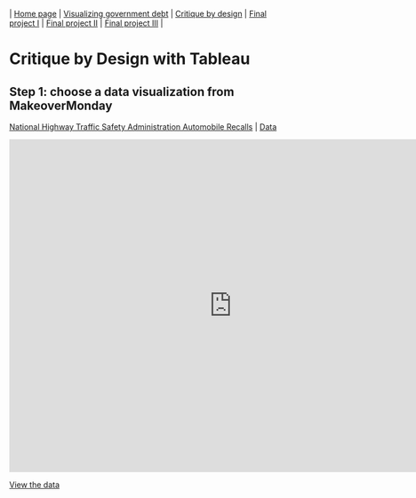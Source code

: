 | [Home page](https://xujinyun.github.io/MyDataStory/) | [Visualizing government debt](visualizing-government-debt) | [Critique by design](critique-by-design) | [Final project I](final-project-part-one) | [Final project II](final-project-part-two) | [Final project III](final-project-part-three) |


# Critique by Design with Tableau

## Step 1: choose a data visualization from MakeoverMonday
[National Highway Traffic Safety Administration Automobile Recalls](https://datahub.transportation.gov/Automobiles/NHTSA-Recalls-by-Manufacturer/mu99-t4jn) | [Data](https://data.world/makeovermonday/2023w4)

<iframe allow="geolocation" src="https://datahub.transportation.gov/dataset/NHTSA-Recalls-by-Manufacturer/mu99-t4jn/embed?width=800&height=600" width="800" height="600" style="border:0; padding: 0; margin: 0;"></iframe>

<script type="text/javascript" charset="UTF-8" data-locale="en" data-socrata-domain="datahub.transportation.gov" src="https://datahub.transportation.gov/component/visualization/v1/socrata-visualizations-loader.js"></script>
<a class="socrata-visualization-embed" data-embed-version="1" data-height="600" data-socrata-domain="datahub.transportation.gov" data-vizcan-uid="mu99-t4jn" data-vif="{&quot;configuration&quot;:{&quot;viewSourceDataLink&quot;:true,&quot;showOtherCategory&quot;:false,&quot;showValueLabelsAsPercent&quot;:false,&quot;showValueLabels&quot;:true},&quot;series&quot;:[{&quot;unit&quot;:{&quot;other&quot;:&quot;Recalls&quot;,&quot;one&quot;:&quot;Recall&quot;},&quot;color&quot;:{&quot;secondary&quot;:&quot;#e55100&quot;,&quot;highlight&quot;:&quot;#cccccc&quot;,&quot;palette&quot;:&quot;alternate1&quot;,&quot;customPalette&quot;:{&quot;manufacturer&quot;:{&quot;General Motors, LLC&quot;:{&quot;color&quot;:&quot;#a6cee3&quot;,&quot;index&quot;:0,&quot;label&quot;:&quot;General Motors, LLC&quot;},&quot;Honda (American Honda Motor Co.)&quot;:{&quot;color&quot;:&quot;#98d277&quot;,&quot;index&quot;:4,&quot;label&quot;:&quot;Honda (American Honda Motor Co.)&quot;},&quot;Tesla, Inc.&quot;:{&quot;color&quot;:&quot;#e42022&quot;,&quot;index&quot;:9,&quot;label&quot;:&quot;Tesla, Inc.&quot;},&quot;Forest River, Inc.&quot;:{&quot;color&quot;:&quot;#d9a295&quot;,&quot;index&quot;:14,&quot;label&quot;:&quot;Forest River, Inc.&quot;},&quot;Chrysler (FCA US, LLC)&quot;:{&quot;color&quot;:&quot;#b294c7&quot;,&quot;index&quot;:15,&quot;label&quot;:&quot;Chrysler (FCA US, LLC)&quot;},&quot;Nissan North America, Inc.&quot;:{&quot;color&quot;:&quot;#7eba98&quot;,&quot;index&quot;:3,&quot;label&quot;:&quot;Nissan North America, Inc.&quot;},&quot;Daimler Trucks North America, LLC&quot;:{&quot;color&quot;:&quot;#fe982c&quot;,&quot;index&quot;:12,&quot;label&quot;:&quot;Daimler Trucks North America, LLC&quot;},&quot;Cooper Tire &amp; Rubber Co.&quot;:{&quot;color&quot;:&quot;#52af43&quot;,&quot;index&quot;:5,&quot;label&quot;:&quot;Cooper Tire &amp; Rubber Co.&quot;},&quot;Mercedes-Benz USA, LLC&quot;:{&quot;color&quot;:&quot;#ec3001&quot;,&quot;index&quot;:2,&quot;label&quot;:&quot;Mercedes-Benz USA, LLC&quot;},&quot;Hyundai Motor America&quot;:{&quot;color&quot;:&quot;#f06c45&quot;,&quot;index&quot;:10,&quot;label&quot;:&quot;Hyundai Motor America&quot;},&quot;Volkswagen Group of America, Inc.&quot;:{&quot;color&quot;:&quot;#dc9a88&quot;,&quot;index&quot;:7,&quot;label&quot;:&quot;Volkswagen Group of America, Inc.&quot;},&quot;Kia Motors America&quot;:{&quot;color&quot;:&quot;#6f9e4c&quot;,&quot;index&quot;:6,&quot;label&quot;:&quot;Kia Motors America&quot;},&quot;BMW of North America, LLC&quot;:{&quot;color&quot;:&quot;#f78620&quot;,&quot;index&quot;:13,&quot;label&quot;:&quot;BMW of North America, LLC&quot;},&quot;Ningbo shuwu Import &amp; Export Co.,ltd&quot;:{&quot;color&quot;:&quot;#fdbb69&quot;,&quot;index&quot;:11,&quot;label&quot;:&quot;Ningbo shuwu Import &amp; Export Co.,ltd&quot;},&quot;Porsche Cars North America, Inc.&quot;:{&quot;color&quot;:&quot;#7d54a6&quot;,&quot;index&quot;:16,&quot;label&quot;:&quot;Porsche Cars North America, Inc.&quot;},&quot;Ford Motor Company&quot;:{&quot;color&quot;:&quot;#f98d27&quot;,&quot;index&quot;:1,&quot;label&quot;:&quot;Ford Motor Company&quot;},&quot;Daimler Vans USA, LLC&quot;:{&quot;color&quot;:&quot;#f16666&quot;,&quot;index&quot;:8,&quot;label&quot;:&quot;Daimler Vans USA, LLC&quot;}}},&quot;primary&quot;:&quot;#3f51b5&quot;},&quot;showLegend&quot;:true,&quot;type&quot;:&quot;pieChart&quot;,&quot;dataSource&quot;:{&quot;measure&quot;:{&quot;aggregationFunction&quot;:&quot;count&quot;},&quot;limit&quot;:12,&quot;orderBy&quot;:{&quot;parameter&quot;:&quot;measure&quot;,&quot;sort&quot;:&quot;desc&quot;},&quot;filters&quot;:[{&quot;function&quot;:&quot;noop&quot;,&quot;orderBy&quot;:{&quot;parameter&quot;:&quot;alphabetical&quot;,&quot;sort&quot;:&quot;asc&quot;},&quot;isDrilldown&quot;:true,&quot;columnName&quot;:&quot;manufacturer&quot;,&quot;isHidden&quot;:false,&quot;arguments&quot;:null},{&quot;function&quot;:&quot;noop&quot;,&quot;orderBy&quot;:{&quot;parameter&quot;:&quot;alphabetical&quot;,&quot;sort&quot;:&quot;asc&quot;},&quot;isDrilldown&quot;:true,&quot;columnName&quot;:&quot;component&quot;,&quot;isHidden&quot;:false,&quot;arguments&quot;:null},{&quot;function&quot;:&quot;noop&quot;,&quot;orderBy&quot;:{&quot;parameter&quot;:&quot;alphabetical&quot;,&quot;sort&quot;:&quot;asc&quot;},&quot;isDrilldown&quot;:false,&quot;columnName&quot;:&quot;subject&quot;,&quot;isHidden&quot;:false,&quot;arguments&quot;:null},{&quot;function&quot;:&quot;relativeDateRange&quot;,&quot;isDrilldown&quot;:false,&quot;arguments&quot;:{&quot;period&quot;:&quot;year&quot;,&quot;calendarDateFilterType&quot;:&quot;Relative&quot;,&quot;type&quot;:&quot;this_year&quot;,&quot;value&quot;:0},&quot;columnName&quot;:&quot;report_received_date&quot;,&quot;isHidden&quot;:false},{&quot;function&quot;:&quot;noop&quot;,&quot;orderBy&quot;:{&quot;parameter&quot;:&quot;alphabetical&quot;,&quot;sort&quot;:&quot;desc&quot;},&quot;isDrilldown&quot;:false,&quot;columnName&quot;:&quot;nhtsa_id&quot;,&quot;isHidden&quot;:false,&quot;arguments&quot;:null},{&quot;function&quot;:&quot;noop&quot;,&quot;orderBy&quot;:{&quot;parameter&quot;:&quot;alphabetical&quot;,&quot;sort&quot;:&quot;asc&quot;},&quot;isDrilldown&quot;:false,&quot;columnName&quot;:&quot;recall_type&quot;,&quot;isHidden&quot;:false,&quot;arguments&quot;:null},{&quot;function&quot;:&quot;noop&quot;,&quot;isDrilldown&quot;:false,&quot;columnName&quot;:&quot;potentially_affected&quot;,&quot;isHidden&quot;:false,&quot;arguments&quot;:null},{&quot;function&quot;:&quot;noop&quot;,&quot;orderBy&quot;:{&quot;parameter&quot;:&quot;alphabetical&quot;,&quot;sort&quot;:&quot;asc&quot;},&quot;isDrilldown&quot;:false,&quot;columnName&quot;:&quot;mfr_campaign_number&quot;,&quot;isHidden&quot;:false,&quot;arguments&quot;:null},{&quot;function&quot;:&quot;noop&quot;,&quot;orderBy&quot;:{&quot;parameter&quot;:&quot;alphabetical&quot;,&quot;sort&quot;:&quot;asc&quot;},&quot;isDrilldown&quot;:false,&quot;columnName&quot;:&quot;defect_summary&quot;,&quot;isHidden&quot;:false,&quot;arguments&quot;:null},{&quot;function&quot;:&quot;noop&quot;,&quot;orderBy&quot;:{&quot;parameter&quot;:&quot;alphabetical&quot;,&quot;sort&quot;:&quot;asc&quot;},&quot;isDrilldown&quot;:false,&quot;columnName&quot;:&quot;consequence_summary&quot;,&quot;isHidden&quot;:false,&quot;arguments&quot;:null},{&quot;function&quot;:&quot;noop&quot;,&quot;orderBy&quot;:{&quot;parameter&quot;:&quot;alphabetical&quot;,&quot;sort&quot;:&quot;asc&quot;},&quot;isDrilldown&quot;:false,&quot;columnName&quot;:&quot;corrective_action&quot;,&quot;isHidden&quot;:false,&quot;arguments&quot;:null},{&quot;function&quot;:&quot;noop&quot;,&quot;isDrilldown&quot;:false,&quot;columnName&quot;:&quot;fire_risk_when_parked&quot;,&quot;isHidden&quot;:false,&quot;arguments&quot;:null},{&quot;function&quot;:&quot;noop&quot;,&quot;isDrilldown&quot;:false,&quot;columnName&quot;:&quot;do_not_drive&quot;,&quot;isHidden&quot;:false,&quot;arguments&quot;:null},{&quot;function&quot;:&quot;noop&quot;,&quot;isDrilldown&quot;:false,&quot;columnName&quot;:&quot;completion_rate&quot;,&quot;isHidden&quot;:false,&quot;arguments&quot;:null}],&quot;type&quot;:&quot;socrata.soql&quot;,&quot;datasetUid&quot;:&quot;6axg-epim&quot;,&quot;dimension&quot;:{&quot;drilldowns&quot;:[{&quot;columnName&quot;:&quot;component&quot;}],&quot;currentDrilldownColumnName&quot;:&quot;manufacturer&quot;,&quot;columnName&quot;:&quot;manufacturer&quot;,&quot;aggregationFunction&quot;:null}},&quot;label&quot;:null},{&quot;unit&quot;:{&quot;other&quot;:&quot;Recalls&quot;,&quot;one&quot;:&quot;Recall&quot;},&quot;color&quot;:{&quot;secondary&quot;:&quot;#9e425a&quot;,&quot;highlight&quot;:&quot;#cccccc&quot;,&quot;palette&quot;:&quot;alternate1&quot;,&quot;customPalette&quot;:{&quot;manufacturer&quot;:{&quot;General Motors, LLC&quot;:{&quot;color&quot;:&quot;#a6cee3&quot;,&quot;index&quot;:0,&quot;label&quot;:&quot;General Motors, LLC&quot;},&quot;Honda (American Honda Motor Co.)&quot;:{&quot;color&quot;:&quot;#98d277&quot;,&quot;index&quot;:4,&quot;label&quot;:&quot;Honda (American Honda Motor Co.)&quot;},&quot;Tesla, Inc.&quot;:{&quot;color&quot;:&quot;#e42022&quot;,&quot;index&quot;:9,&quot;label&quot;:&quot;Tesla, Inc.&quot;},&quot;Forest River, Inc.&quot;:{&quot;color&quot;:&quot;#d9a295&quot;,&quot;index&quot;:14,&quot;label&quot;:&quot;Forest River, Inc.&quot;},&quot;Chrysler (FCA US, LLC)&quot;:{&quot;color&quot;:&quot;#b294c7&quot;,&quot;index&quot;:15,&quot;label&quot;:&quot;Chrysler (FCA US, LLC)&quot;},&quot;Nissan North America, Inc.&quot;:{&quot;color&quot;:&quot;#7eba98&quot;,&quot;index&quot;:3,&quot;label&quot;:&quot;Nissan North America, Inc.&quot;},&quot;Daimler Trucks North America, LLC&quot;:{&quot;color&quot;:&quot;#fe982c&quot;,&quot;index&quot;:12,&quot;label&quot;:&quot;Daimler Trucks North America, LLC&quot;},&quot;Cooper Tire &amp; Rubber Co.&quot;:{&quot;color&quot;:&quot;#52af43&quot;,&quot;index&quot;:5,&quot;label&quot;:&quot;Cooper Tire &amp; Rubber Co.&quot;},&quot;Mercedes-Benz USA, LLC&quot;:{&quot;color&quot;:&quot;#ec3001&quot;,&quot;index&quot;:2,&quot;label&quot;:&quot;Mercedes-Benz USA, LLC&quot;},&quot;Hyundai Motor America&quot;:{&quot;color&quot;:&quot;#f06c45&quot;,&quot;index&quot;:10,&quot;label&quot;:&quot;Hyundai Motor America&quot;},&quot;Volkswagen Group of America, Inc.&quot;:{&quot;color&quot;:&quot;#dc9a88&quot;,&quot;index&quot;:7,&quot;label&quot;:&quot;Volkswagen Group of America, Inc.&quot;},&quot;Kia Motors America&quot;:{&quot;color&quot;:&quot;#6f9e4c&quot;,&quot;index&quot;:6,&quot;label&quot;:&quot;Kia Motors America&quot;},&quot;BMW of North America, LLC&quot;:{&quot;color&quot;:&quot;#f78620&quot;,&quot;index&quot;:13,&quot;label&quot;:&quot;BMW of North America, LLC&quot;},&quot;Ningbo shuwu Import &amp; Export Co.,ltd&quot;:{&quot;color&quot;:&quot;#fdbb69&quot;,&quot;index&quot;:11,&quot;label&quot;:&quot;Ningbo shuwu Import &amp; Export Co.,ltd&quot;},&quot;Porsche Cars North America, Inc.&quot;:{&quot;color&quot;:&quot;#7d54a6&quot;,&quot;index&quot;:16,&quot;label&quot;:&quot;Porsche Cars North America, Inc.&quot;},&quot;Ford Motor Company&quot;:{&quot;color&quot;:&quot;#f98d27&quot;,&quot;index&quot;:1,&quot;label&quot;:&quot;Ford Motor Company&quot;},&quot;Daimler Vans USA, LLC&quot;:{&quot;color&quot;:&quot;#f16666&quot;,&quot;index&quot;:8,&quot;label&quot;:&quot;Daimler Vans USA, LLC&quot;}}},&quot;primary&quot;:&quot;#9e425a&quot;},&quot;showLegend&quot;:true,&quot;type&quot;:&quot;flyout&quot;,&quot;dataSource&quot;:{&quot;measure&quot;:{&quot;aggregationFunction&quot;:&quot;sum&quot;,&quot;columnName&quot;:&quot;potentially_affected&quot;},&quot;limit&quot;:12,&quot;orderBy&quot;:{&quot;parameter&quot;:&quot;measure&quot;,&quot;sort&quot;:&quot;desc&quot;},&quot;filters&quot;:[{&quot;function&quot;:&quot;noop&quot;,&quot;orderBy&quot;:{&quot;parameter&quot;:&quot;alphabetical&quot;,&quot;sort&quot;:&quot;asc&quot;},&quot;isDrilldown&quot;:true,&quot;columnName&quot;:&quot;manufacturer&quot;,&quot;isHidden&quot;:false,&quot;arguments&quot;:null},{&quot;function&quot;:&quot;noop&quot;,&quot;orderBy&quot;:{&quot;parameter&quot;:&quot;alphabetical&quot;,&quot;sort&quot;:&quot;asc&quot;},&quot;isDrilldown&quot;:true,&quot;columnName&quot;:&quot;component&quot;,&quot;isHidden&quot;:false,&quot;arguments&quot;:null},{&quot;function&quot;:&quot;noop&quot;,&quot;orderBy&quot;:{&quot;parameter&quot;:&quot;alphabetical&quot;,&quot;sort&quot;:&quot;asc&quot;},&quot;isDrilldown&quot;:false,&quot;columnName&quot;:&quot;subject&quot;,&quot;isHidden&quot;:false,&quot;arguments&quot;:null},{&quot;function&quot;:&quot;relativeDateRange&quot;,&quot;isDrilldown&quot;:false,&quot;arguments&quot;:{&quot;period&quot;:&quot;year&quot;,&quot;calendarDateFilterType&quot;:&quot;Relative&quot;,&quot;type&quot;:&quot;this_year&quot;,&quot;value&quot;:0},&quot;columnName&quot;:&quot;report_received_date&quot;,&quot;isHidden&quot;:false},{&quot;function&quot;:&quot;noop&quot;,&quot;orderBy&quot;:{&quot;parameter&quot;:&quot;alphabetical&quot;,&quot;sort&quot;:&quot;desc&quot;},&quot;isDrilldown&quot;:false,&quot;columnName&quot;:&quot;nhtsa_id&quot;,&quot;isHidden&quot;:false,&quot;arguments&quot;:null},{&quot;function&quot;:&quot;noop&quot;,&quot;orderBy&quot;:{&quot;parameter&quot;:&quot;alphabetical&quot;,&quot;sort&quot;:&quot;asc&quot;},&quot;isDrilldown&quot;:false,&quot;columnName&quot;:&quot;recall_type&quot;,&quot;isHidden&quot;:false,&quot;arguments&quot;:null},{&quot;function&quot;:&quot;noop&quot;,&quot;isDrilldown&quot;:false,&quot;columnName&quot;:&quot;potentially_affected&quot;,&quot;isHidden&quot;:false,&quot;arguments&quot;:null},{&quot;function&quot;:&quot;noop&quot;,&quot;orderBy&quot;:{&quot;parameter&quot;:&quot;alphabetical&quot;,&quot;sort&quot;:&quot;asc&quot;},&quot;isDrilldown&quot;:false,&quot;columnName&quot;:&quot;mfr_campaign_number&quot;,&quot;isHidden&quot;:false,&quot;arguments&quot;:null},{&quot;function&quot;:&quot;noop&quot;,&quot;orderBy&quot;:{&quot;parameter&quot;:&quot;alphabetical&quot;,&quot;sort&quot;:&quot;asc&quot;},&quot;isDrilldown&quot;:false,&quot;columnName&quot;:&quot;defect_summary&quot;,&quot;isHidden&quot;:false,&quot;arguments&quot;:null},{&quot;function&quot;:&quot;noop&quot;,&quot;orderBy&quot;:{&quot;parameter&quot;:&quot;alphabetical&quot;,&quot;sort&quot;:&quot;asc&quot;},&quot;isDrilldown&quot;:false,&quot;columnName&quot;:&quot;consequence_summary&quot;,&quot;isHidden&quot;:false,&quot;arguments&quot;:null},{&quot;function&quot;:&quot;noop&quot;,&quot;orderBy&quot;:{&quot;parameter&quot;:&quot;alphabetical&quot;,&quot;sort&quot;:&quot;asc&quot;},&quot;isDrilldown&quot;:false,&quot;columnName&quot;:&quot;corrective_action&quot;,&quot;isHidden&quot;:false,&quot;arguments&quot;:null},{&quot;function&quot;:&quot;noop&quot;,&quot;isDrilldown&quot;:false,&quot;columnName&quot;:&quot;fire_risk_when_parked&quot;,&quot;isHidden&quot;:false,&quot;arguments&quot;:null},{&quot;function&quot;:&quot;noop&quot;,&quot;isDrilldown&quot;:false,&quot;columnName&quot;:&quot;do_not_drive&quot;,&quot;isHidden&quot;:false,&quot;arguments&quot;:null},{&quot;function&quot;:&quot;noop&quot;,&quot;isDrilldown&quot;:false,&quot;columnName&quot;:&quot;completion_rate&quot;,&quot;isHidden&quot;:false,&quot;arguments&quot;:null}],&quot;type&quot;:&quot;socrata.soql&quot;,&quot;datasetUid&quot;:&quot;6axg-epim&quot;,&quot;dimension&quot;:{&quot;drilldowns&quot;:[{&quot;columnName&quot;:&quot;component&quot;}],&quot;currentDrilldownColumnName&quot;:&quot;manufacturer&quot;,&quot;columnName&quot;:&quot;manufacturer&quot;,&quot;aggregationFunction&quot;:null}},&quot;label&quot;:null}],&quot;format&quot;:{&quot;type&quot;:&quot;visualization_interchange_format&quot;,&quot;version&quot;:4},&quot;description&quot;:&quot;Top 12 manufacturers displayed. Use the filters on the right to select the data shown.&quot;,&quot;id&quot;:&quot;48204a12-32c9-4baf-b216-1e34dce151af&quot;,&quot;title&quot;:&quot;NHTSA Recalls by Manufacturer&quot;}" data-width="800" href="https://datahub.transportation.gov/Automobiles/Recalls-Data/6axg-epim?referrer=embed" rel="external" target="_blank">View the data</a>
